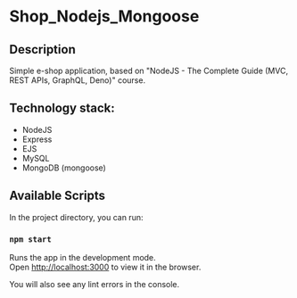 # Shop_Nodejs_Mongoose

## Description
Simple e-shop application, based on "NodeJS - The Complete Guide (MVC, REST APIs, GraphQL, Deno)" course.

## Technology stack:
* NodeJS
* Express
* EJS
* MySQL
* MongoDB (mongoose)

## Available Scripts

In the project directory, you can run:

### `npm start`

Runs the app in the development mode.<br />
Open [http://localhost:3000](http://localhost:3000) to view it in the browser.

You will also see any lint errors in the console.
